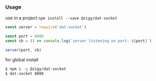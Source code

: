 ### Usage
use in a project
`npm install --save @zigy/dat-socket`

```js
const server = require('dat-socket')

const port = 8080
const cb = () => console.log(`server listening on port: ${port}`)

server(port, cb)
```

for global install
```bash
$ npm i -g @zigy/dat-socket
$ dat-socket 8080
```
